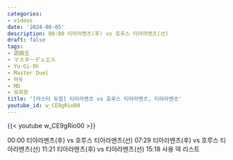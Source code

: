 ```yaml
---
categories:
- videos
date: '2024-08-05'
description: 00:00 티아라멘츠(후) vs 호루스 티아라멘츠(선)
draft: false
tags:
- 遊戯王
- マスターデュエル
- Yu-Gi-Oh
- Master Duel
- 마듀
- MD
- 유희왕
title: '[마스터 듀얼] 티아라멘츠 vs 호루스 티아라멘츠, 티아라멘츠'
youtube_id: w_CE9gRio00
---
```



{{< youtube w_CE9gRio00 >}}

00:00 티아라멘츠(후) vs 호루스 티아라멘츠(선)
07:29 티아라멘츠(후) vs 호루스 티아라멘츠(선)
11:21 티아라멘츠(후) vs 티아라멘츠(선)
15:18 사용 덱 리스트